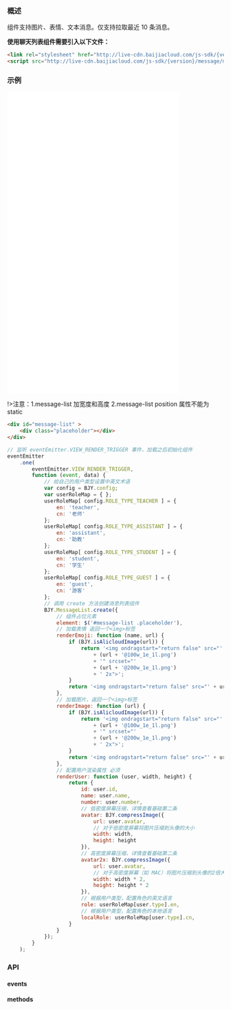 ### 概述

组件支持图片、表情、文本消息。仅支持拉取最近 10 条消息。

**使用聊天列表组件需要引入以下文件：**
```html
<link rel="stylesheet" href="http://live-cdn.baijiacloud.com/js-sdk/{version}/message/messageList/MessageList.css">
<script src="http://live-cdn.baijiacloud.com/js-sdk/{version}/message/messageList/MessageList.js"></script>
```

### 示例
<iframe frameborder=0 width=400 height=700 marginheight=0 marginwidth=0 scrolling=no src=./iframe/message-list.html></iframe>

!>注意：1.message-list 加宽度和高度 2.message-list position 属性不能为 static

```html
<div id="message-list" >
    <div class="placeholder"></div>
</div>
```

```javascript
// 监听 eventEmitter.VIEW_RENDER_TRIGGER 事件，加载之后初始化组件
eventEmitter
    .one(
        eventEmitter.VIEW_RENDER_TRIGGER,
        function (event, data) {
            // 给自己的用户类型设置中英文术语
            var config = BJY.config;
            var userRoleMap = { };
            userRoleMap[ config.ROLE_TYPE_TEACHER ] = {
                en: 'teacher',
                cn: '老师'
            };
            userRoleMap[ config.ROLE_TYPE_ASSISTANT ] = {
                en: 'assistant',
                cn: '助教'
            };
            userRoleMap[ config.ROLE_TYPE_STUDENT ] = {
                en: 'student',
                cn: '学生'
            };
            userRoleMap[ config.ROLE_TYPE_GUEST ] = {
                en: 'guest',
                cn: '游客'
            };
            // 调用 create 方法创建消息列表组件
            BJY.MessageList.create({
                // 组件占位元素
                element: $('#message-list .placeholder'),
                // 加载表情 返回一个<img>标签
                renderEmoji: function (name, url) {
                    if (BJY.isAlicloudImage(url)) {
                        return '<img ondragstart="return false" src="'
                            + (url + '@100w_1e_1l.png')
                            + '" srcset="'
                            + (url + '@200w_1e_1l.png')
                            + ' 2x">';
                    }
                    return '<img ondragstart="return false" src="' + url + '">';
                },
                // 加载图片，返回一个<img>标签
                renderImage: function (url) {
                    if (BJY.isAlicloudImage(url)) {
                        return '<img ondragstart="return false" src="'
                            + (url + '@100w_1e_1l.png')
                            + '" srcset="'
                            + (url + '@200w_1e_1l.png')
                            + ' 2x">';
                    }
                    return '<img ondragstart="return false" src="' + url + '">';
                },
                // 配置用户渲染属性 必须
                renderUser: function (user, width, height) {
                    return {
                        id: user.id,
                        name: user.name,
                        number: user.number,
                        // 低密度屏幕压缩，详情查看基础第二条
                        avatar: BJY.compressImage({
                            url: user.avatar,
                            // 对于低密度屏幕将图片压缩到头像的大小
                            width: width,
                            height: height
                        }),
                        // 高密度屏幕压缩，详情查看基础第二条
                        avatar2x: BJY.compressImage({
                            url: user.avatar,
                            // 对于高密度屏幕（如 MAC）将图片压缩到头像的2倍大小
                            width: width * 2,
                            height: height * 2
                        }),
                        // 根据用户类型，配置角色的英文语言
                        role: userRoleMap[user.type].en,
                        // 根据用户类型，配置角色的本地语言
                        localRole: userRoleMap[user.type].cn,
                    }
                }
            });
        }
    );
```

### API

#### events
<div id="message-list-api-events"></div>

#### methods
<div id="message-list-api-methods"></div>

<script>
new Vue({
    el: '#message-list-api-events',
    template: '<Table border :columns="columns" :data="data"><Table>',
    data () {
        return {
            columns: [
                {
                    title: '事件',
                    key: 'name',
                    width: 350
                },
                {
                    title: '说明',
                    key: 'explain',
                    width: 350
                },
                {
                    title: '数据',
                    key: 'data',
                    width: 270
                }
            ],
            data: [

                {
                    name:'eventEmitter.MESSAGE_PULL_REQ',
                    explain: '拉取历史消息时触发，用于客户端向服务器请求拉取历史消息',
                    data: '<ul class="table-ul">'
                    +        '<li>count: number  要拉取的历史消息条数</li>'
                    +        '<li>next: number 消息 ID，表示拉取哪一条消息之前的消息，一般为当前消息列表的第一条消息</li>'
                    +      '</u>'
                },
                {

                    name:'eventEmitter.MESSAGE_PULL_RES',
                    explain: '拉取历史消息成功时触发',
                    data: 'messageList: Array 返回的消息列表'
                },
                {
                    name:'eventEmitter.CHAT_SERVER_LOGIN_SUCCESS',
                    explain: '聊天服务器加载成功时触发',
                    data: '无'
                },
                {
                    name:'eventEmitter.MESSAGE_RECEIVE',
                    explain: '新消息事件，有新消息时触发',
                    data: 'message: Object 返回的新消息对象'
                },
                // {
                //     name:'eventEmitter.MESSAGE_LIST_CLEAR',
                //     explain: '清空消息列表事件，可用于向组件发出清空消息的命令',
                //     data: '无'
                // }
            ]
        }
    }
});
new Vue({
    el: '#message-list-api-methods',
    template: '<Table border :columns="columns" :data="data"><Table>',
    data () {
        return {
            columns: [
                {
                    title: '方法名',
                    key: 'name',
                    width: 200
                },
                {
                    title: '说明',
                    key: 'explain',
                    width: 350
                },
                {
                    title: '参数',
                    key: 'param',
                    width: 420
                }
            ],
            data: [
                {
                    name:'create (静态方法)',
                    explain: '创建消息列表实例',
                    param: '消息列表初始化参数:'
                    +      '<ul  style="margin-left:50px;">'
                    +            '<li>element: JQuery 对象 消息列表占位元素 必须</li>'
                    +            '<li>renderLink: function 自定义链接渲染处理 可选</li>'
                    +            '<li>renderEmoji: function 自定义表情渲染处理 可选</li>'
                    +            '<li>renderImage: function 自定义图片渲染处理 可选</li>'
                    +            '<li>renderUser: function 自定义用户信息渲染处理 必须</li>'
                    +            '<li>renderContent: function 自定义消息渲染处理，可用于自定义消息气泡 可选</li>'
                    +            '<li>avatarSize: number 用户头像大小 可选（默认40像素）</li>'
                    +            '<li>dividerInterval: number 消息时间提示间隔 可选 </li>'
                    +            '<li>loadDistance: number 定义列表滑块离顶部多少像素时拉取历史消息 可选 （默认为50）</li>'
                    +            '<li>reviewDistance: number 定义列表滑块离底部多少像素时表示用户正在查看历史消息 可选（默认为50）</li>'
                    +            '<li>morePageSize: number 定义每次拉取历史消息的消息数量（默认为10）</li>'
                    +      '</ul>'
                },
                {
                    name: 'destroy',
                    explain: '销毁 MessageList 对象，用于对象使用结束后调用',
                    param: '无'
                }
            ]
        }
    }
});
</script>












